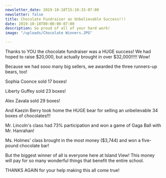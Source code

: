 ```yaml
---
newsletter_date: 2019-10-18T15:10:33-07:00
newsletter: false
title: Chocolate Fundraiser an Unbelievable Success!!!
date: 2019-10-18T00:00:00-07:00
description: So proud of all of your hard work!
image: "/uploads/Chocolate Winners.JPG"

---
```

Thanks to YOU the chocolate fundraiser was a HUGE success!  We had hoped to raise $20,000, but actually brought in over $32,000!!!!!  Wow!

Because we had sooo many big sellers, we awarded the three runners-up bears, too!

Sophia Coonce sold 17 boxes!

Liberty Guffey sold 23 boxes!

Alex Zavala sold 29 boxes!

And Kaezin Berry took home the HUGE bear for selling an unbelievable 34 boxes of chocolates!!!

Mr. Lincoln's class had 73% participation and won a game of Gaga Ball with Mr. Hanrahan!

Ms. Holmes' class brought in the most money ($3,744) and won a five-pound chocolate bar!

But the biggest winner of all is everyone here at Island View!  This money will pay for so many wonderful things that benefit the entire school.

THANKS AGAIN for your help making this all come true!